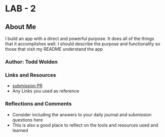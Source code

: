 # LAB - 2

## About Me

I build an app with a direct and powerful purpose. It does all of the things that it accomplishes well. I should describe the purpose and functionality so those that visit my README understand the app

### Author: Todd Wolden

### Links and Resources

* [submission PR](http://xyz.com)
* Any Links you used as reference



### Reflections and Comments

* Consider including the answers to your daily journal and submission questions here
* This is also a good place to reflect on the tools and resources used and learned
